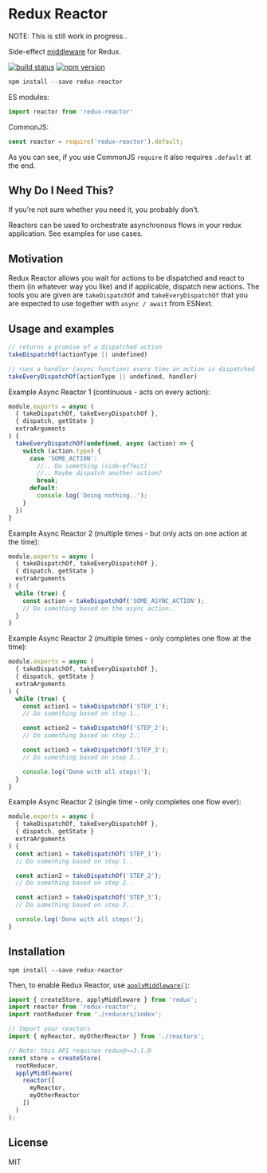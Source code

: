 Redux Reactor
=============

NOTE: This is still work in progress..

Side-effect [middleware](http://redux.js.org/docs/advanced/Middleware.html) for Redux.

[![build status](https://img.shields.io/travis/eiriklv/redux-reactor/master.svg?style=flat-square)](https://travis-ci.org/eiriklv/redux-reactor)
[![npm version](https://img.shields.io/npm/v/redux-reactor.svg?style=flat-square)](https://www.npmjs.com/package/redux-reactor)

```js
npm install --save redux-reactor
```

ES modules:

```js
import reactor from 'redux-reactor'
```

CommonJS:

```js
const reactor = require('redux-reactor').default;
```

As you can see, if you use CommonJS `require` it also requires `.default` at the end.

## Why Do I Need This?

If you’re not sure whether you need it, you probably don’t.

Reactors can be used to orchestrate asynchronous flows in your redux application. See examples for use cases.

## Motivation

Redux Reactor allows you wait for actions to be dispatched and react to them (in whatever way you like) and if applicable, dispatch new actions. The tools you are given are `takeDispatchOf` and `takeEveryDispatchOf` that you are expected to use together with `async / await` from ESNext.

## Usage and examples

```js
// returns a promise of a dispatched action
takeDispatchOf(actionType || undefined)
```

```js
// runs a handler (async function) every time an action is dispatched
takeEveryDispatchOf(actionType || undefined, handler)
```

Example Async Reactor 1 (continuous - acts on every action):

```js
module.exports = async (
  { takeDispatchOf, takeEveryDispatchOf },
  { dispatch, getState }
  extraArguments
) {
  takeEveryDispatchOf(undefined, async (action) => {
    switch (action.type) {
      case 'SOME_ACTION':
        //.. Do something (side-effect)
        //.. Maybe dispatch another action?
        break;
      default:
        console.log('Doing nothing..');
    }
  })
}
```

Example Async Reactor 2 (multiple times - but only acts on one action at the time):

```js
module.exports = async (
  { takeDispatchOf, takeEveryDispatchOf },
  { dispatch, getState }
  extraArguments
) {
  while (true) {
    const action = takeDispatchOf('SOME_ASYNC_ACTION');
    // Do something based on the async action..
  }
}
```

Example Async Reactor 2 (multiple times - only completes one flow at the time):

```js
module.exports = async (
  { takeDispatchOf, takeEveryDispatchOf },
  { dispatch, getState }
  extraArguments
) {
  while (true) {
    const action1 = takeDispatchOf('STEP_1');
    // Do something based on step 1..

    const action2 = takeDispatchOf('STEP_2');
    // Do something based on step 2..

    const action3 = takeDispatchOf('STEP_3');
    // Do something based on step 3..

    console.log('Done with all steps!');
  }
}
```

Example Async Reactor 2 (single time - only completes one flow ever):

```js
module.exports = async (
  { takeDispatchOf, takeEveryDispatchOf },
  { dispatch, getState }
  extraArguments
) {
  const action1 = takeDispatchOf('STEP_1');
  // Do something based on step 1..

  const action2 = takeDispatchOf('STEP_2');
  // Do something based on step 2..

  const action3 = takeDispatchOf('STEP_3');
  // Do something based on step 3..

  console.log('Done with all steps!');
}
```

## Installation

```
npm install --save redux-reactor
```

Then, to enable Redux Reactor, use [`applyMiddleware()`](http://redux.js.org/docs/api/applyMiddleware.html):

```js
import { createStore, applyMiddleware } from 'redux';
import reactor from 'redux-reactor';
import rootReducer from './reducers/index';

// Import your reactors
import { myReactor, myOtherReactor } from './reactors';

// Note: this API requires redux@>=3.1.0
const store = createStore(
  rootReducer,
  applyMiddleware(
    reactor([
      myReactor,
      myOtherReactor
    ])
  )
);
```

## License

MIT

